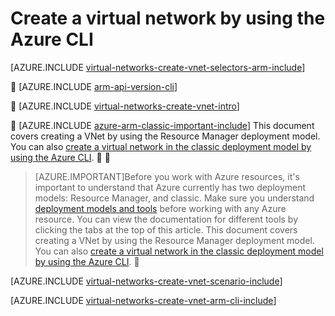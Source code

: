 <properties
   pageTitle="Create a virtual network using Azure CLI | Azure"
   description="Learn how to create a virtual network using Azure CLI in ARM | Resource Manager."
   services="virtual-network"
   documentationCenter=""
   authors="telmosampaio"
   manager="carmonm"
   editor=""
   tags="azure-resource-manager"/>

<tags
	ms.service="virtual-network"
	ms.date="03/15/2016"
	wacn.date=""/>

# Create a virtual network by using the Azure CLI

[AZURE.INCLUDE [virtual-networks-create-vnet-selectors-arm-include](../includes/virtual-networks-create-vnet-selectors-arm-include.md)]


[AZURE.INCLUDE [arm-api-version-cli](../includes/arm-api-version-cli.md)]


[AZURE.INCLUDE [virtual-networks-create-vnet-intro](../includes/virtual-networks-create-vnet-intro-include.md)]


[AZURE.INCLUDE [azure-arm-classic-important-include](../includes/azure-arm-classic-important-include.md)] This document covers creating a VNet by using the Resource Manager deployment model. You can also [create a virtual network in the classic deployment model by using the Azure CLI](/documentation/articles/virtual-networks-create-vnet-classic-cli/).


>[AZURE.IMPORTANT]Before you work with Azure resources, it's important to understand that Azure currently has two deployment models: Resource Manager, and classic. Make sure you understand [deployment models and tools](/documentation/articles/azure-classic-rm/) before working with any Azure resource. You can view the documentation for different tools by clicking the tabs at the top of this article. This document covers creating a VNet by using the Resource Manager deployment model. You can also [create a virtual network in the classic deployment model by using the Azure CLI](/documentation/articles/virtual-networks-create-vnet-classic-cli/).


[AZURE.INCLUDE [virtual-networks-create-vnet-scenario-include](../includes/virtual-networks-create-vnet-scenario-include.md)]

[AZURE.INCLUDE [virtual-networks-create-vnet-arm-cli-include](../includes/virtual-networks-create-vnet-arm-cli-include.md)]